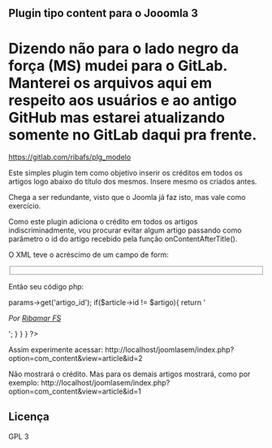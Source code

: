 ## Plugin tipo content para o Jooomla 3

# Dizendo não para o lado negro da força (MS) mudei para o GitLab. Manterei os arquivos aqui em respeito aos usuários e ao antigo GitHub mas estarei atualizando somente no GitLab daqui pra frente.
https://gitlab.com/ribafs/plg_modelo

Este simples plugin tem como objetivo inserir os créditos em todos os artigos logo abaixo do título dos mesmos.
Insere mesmo os criados antes.

Chega a ser redundante, visto que o Joomla já faz isto, mas vale como exercício.

Como este plugin adiciona o crédito em todos os artigos indiscriminadmente, vou procurar evitar algum artigo passando como parâmetro o id do artigo recebido pela função onContentAfterTitle().

O XML teve o acréscimo de um campo de form:
	<config>
		<fields name="params">
			<fieldset name="basic">
				<field
					name="artigo_id"
					type="text"
					label="Artigo"
					description="ID do Artigo"
                    default="2"
				/>
            </fieldset>
        </fields>
    </config>


Então seu código php:
<?php

// no direct access
defined('_JEXEC') or die;

class plgContentCredit extends JPlugin{
    public function onContentAfterTitle($context, &$article, &$params, $limitstart){

        $artigo = $this->params->get('artigo_id');

        if($article->id != $artigo){
            return '<p><i>Por <a href="http://ribafs.org" target="_blank">Ribamar FS</a></i></p>';
        }
    }
}

?>

Assim experimente acessar:
http://localhost/joomlasem/index.php?option=com_content&view=article&id=2

Não mostrará o crédito. Mas para os demais artigos mostrará, como por exemplo:
http://localhost/joomlasem/index.php?option=com_content&view=article&id=1

## Licença

GPL 3
